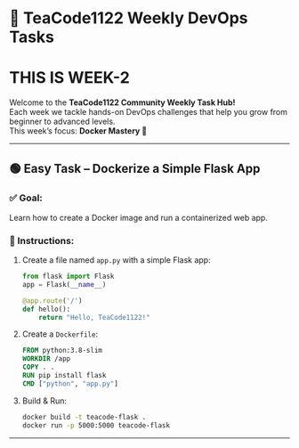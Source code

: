 # 🚀 TeaCode1122 Weekly DevOps Tasks
# THIS IS WEEK-2

Welcome to the **TeaCode1122 Community Weekly Task Hub!**  
Each week we tackle hands-on DevOps challenges that help you grow from beginner to advanced levels.  
This week’s focus: **Docker Mastery 🐳**

---

## 🟢 Easy Task – Dockerize a Simple Flask App

### ✅ Goal:
Learn how to create a Docker image and run a containerized web app.

### 📝 Instructions:
1. Create a file named `app.py` with a simple Flask app:
    ```python
    from flask import Flask
    app = Flask(__name__)

    @app.route('/')
    def hello():
        return "Hello, TeaCode1122!"
    ```

2. Create a `Dockerfile`:
    ```dockerfile
    FROM python:3.8-slim
    WORKDIR /app
    COPY . .
    RUN pip install flask
    CMD ["python", "app.py"]
    ```

3. Build & Run:
    ```bash
    docker build -t teacode-flask .
    docker run -p 5000:5000 teacode-flask
    ```

---
